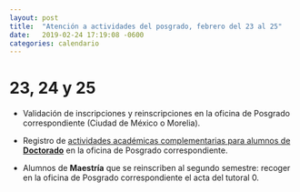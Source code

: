 ```yaml
---
layout: post
title:  "Atención a actividades del posgrado, febrero del 23 al 25"
date:   2019-02-24 17:19:08 -0600
categories: calendario
---
```


# 23, 24 y 25

 - Validación de inscripciones y reinscripciones en la oficina de Posgrado correspondiente (Ciudad de México o Morelia).

 - Registro de [actividades académicas complementarias para alumnos de **Doctorado**](/doctorado/actividades) en la oficina de Posgrado correspondiente.
 
 - Alumnos de **Maestría** que se reinscriben al segundo semestre: recoger en la oficina de Posgrado correspondiente el acta del tutoral 0.
